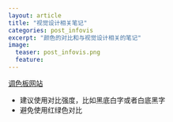 ```yaml
---
layout: article
title: "视觉设计相关笔记"
categories: post_infovis
excerpt: "颜色的对比和与视觉设计相关的笔记"
image:
  teaser: post_infovis.png
  feature: 
---
```

<div class="col-md-9" markdown="1" >

[调色板网站](https://color.adobe.com/zh/create/color-wheel/)

- 建议使用对比强度，比如黑底白字或者白底黑字
- 避免使用红绿色对比


</div>